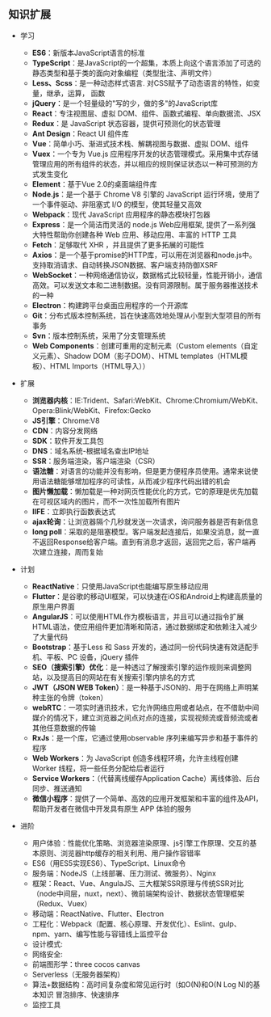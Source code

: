 ## 知识扩展


* 学习
    * **ES6**：新版本JavaScript语言的标准
    * **TypeScript**：是JavaScript的一个超集，本质上向这个语言添加了可选的静态类型和基于类的面向对象编程（类型批注、声明文件）
    * **Less、Scss**：是一种动态样式语言. 对CSS赋予了动态语言的特性，如变量，继承，运算， 函数
    * **jQuery**：是一个轻量级的"写的少，做的多"的JavaScript库
    * **React**：专注视图层、虚拟 DOM、组件、函数式编程、单向数据流、JSX
    * **Redux**：是 JavaScript 状态容器，提供可预测化的状态管理
    * **Ant Design**：React UI 组件库
    * **Vue**：简单小巧、渐进式技术栈、解耦视图与数据、虚拟 DOM、组件
    * **Vuex**：一个专为 Vue.js 应用程序开发的状态管理模式。采用集中式存储管理应用的所有组件的状态，并以相应的规则保证状态以一种可预测的方式发生变化
    * **Element**：基于Vue 2.0的桌面端组件库
    * **Node.js**：是一个基于 Chrome V8 引擎的 JavaScript 运行环境，使用了一个事件驱动、非阻塞式 I/O 的模型，使其轻量又高效
    * **Webpack**：现代 JavaScript 应用程序的静态模块打包器
    * **Express**：是一个简洁而灵活的 node.js Web应用框架, 提供了一系列强大特性帮助你创建各种 Web 应用、移动应用、丰富的 HTTP 工具
    * **Fetch**：足够取代 XHR ，并且提供了更多拓展的可能性
    * **Axios**：是一个基于promise的HTTP库，可以用在浏览器和node.js中。支持取消请求、自动转换JSON数据、客户端支持防御XSRF
    * **WebSocket**：一种网络通信协议，数据格式比较轻量，性能开销小，通信高效。可以发送文本和二进制数据。没有同源限制。属于服务器推送技术的一种
    * **Electron**：构建跨平台桌面应用程序的一个开源库
    * **Git**：分布式版本控制系统，旨在快速高效地处理从小型到大型项目的所有事务
    * **Svn**：版本控制系统，采用了分支管理系统
    * **Web Components**：创建可重用的定制元素（Custom elements（自定义元素）、Shadow DOM（影子DOM）、HTML templates（HTML模板）、HTML Imports（HTML导入））

* 扩展
    * **浏览器内核**：IE:Trident、Safari:WebKit、Chrome:Chromium/WebKit、Opera:Blink/WebKit、Firefox:Gecko
    * **JS引擎**：Chrome:V8
    * **CDN**：内容分发网络
    * **SDK**：软件开发工具包
    * **DNS**：域名系统-根据域名查出IP地址
    * **SSR**：服务端渲染，客户端渲染（CSR）
    * **语法糖**：对语言的功能并没有影响，但是更方便程序员使用。通常来说使用语法糖能够增加程序的可读性，从而减少程序代码出错的机会
    * **图片懒加载**：懒加载是一种对网页性能优化的方式，它的原理是优先加载在可视区域内的图片，而不一次性加载所有图片
    * **IIFE**：立即执行函数表达式
    * **ajax轮询**：让浏览器隔个几秒就发送一次请求，询问服务器是否有新信息
    * **long poll**：采取的是阻塞模型。客户端发起连接后，如果没消息，就一直不返回Response给客户端。直到有消息才返回，返回完之后，客户端再次建立连接，周而复始

* 计划
    * **ReactNative**：只使用JavaScript也能编写原生移动应用
    * **Flutter**：是谷歌的移动UI框架，可以快速在iOS和Android上构建高质量的原生用户界面
    * **AngularJS**：可以使用HTML作为模板语言，并且可以通过指令扩展HTML语法，使应用组件更加清晰和简洁，通过数据绑定和依赖注入减少了大量代码
    * **Bootstrap**：基于Less 和 Sass 开发的，通过同一份代码快速有效适配手机、平板、PC 设备，jQuery 插件
    * **SEO（搜索引擎）优化**：是一种透过了解搜索引擎的运作规则来调整网站，以及提高目的网站在有关搜索引擎内排名的方式
    * **JWT（JSON WEB Token）**：是一种基于JSON的、用于在网络上声明某种主张的令牌（token）
    * **webRTC**：一项实时通讯技术，它允许网络应用或者站点，在不借助中间媒介的情况下，建立浏览器之间点对点的连接，实现视频流或音频流或者其他任意数据的传输
    * **RxJs**：是一个库，它通过使用observable 序列来编写异步和基于事件的程序
    * **Web Workers**：为 JavaScript 创造多线程环境，允许主线程创建 Worker 线程，将一些任务分配给后者运行
    * **Service Workers**：（代替离线缓存Application Cache）离线体验、后台同步、推送通知
    * **微信小程序**：提供了一个简单、高效的应用开发框架和丰富的组件及API，帮助开发者在微信中开发具有原生 APP 体验的服务

* 进阶
    * 用户体验：性能优化策略、浏览器渲染原理、js引擎工作原理、交互的基本原则、浏览器http缓存的相关利用、用户操作容错率
    * ES6（用ES5实现ES6）、TypeScript、Linux命令
    * 服务端：NodeJS（上线部署、压力测试、微服务）、Nginx
    * 框架：React、Vue、AngulaJS、三大框架SSR原理与传统SSR对比（node中间层，nuxt，next）、微前端架构设计、数据状态管理框架（Redux、Vuex）
    * 移动端：ReactNative、Flutter、Electron
    * 工程化：Webpack（配置、核心原理、开发优化）、Eslint、gulp、npm、yarn、编写性能与容错线上监控平台
    * 设计模式:
    * 网络安全:
    * 前端图形学：three cocos canvas
    * Serverless（无服务器架构）
    * 算法+数据结构：高时间复杂度和常见运行时（如O(N)和O(N Log N)的基本知识 冒泡排序、快速排序
    * 监控工具


